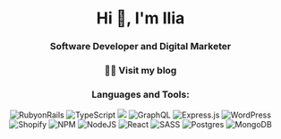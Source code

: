 
<h1 align="center">Hi 👋, I'm Ilia</h1>
<h3 align="center">Software Developer and Digital Marketer</h3>
<h3 align="center" style="color:white">
  <a href="https://iliazolas.herokuapp.com" target="_blank" style="text-decoration: none;">
    👨‍💻 Visit my blog
  </a>
</h3>
<h3 align="center">Languages and Tools:</h3>

<div align="center">
  <img src="https://img.shields.io/badge/RubyonRails-%23b7094c.svg?style=for-the-badge&amp;logo=rubyonrails&amp;logoColor=white" alt="RubyonRails">
  <img src="https://img.shields.io/badge/Typescript-%23F72585.svg?style=for-the-badge&amp;logo=typescript&amp;logoColor=white" alt="TypeScript">
  <img src="https://img.shields.io/badge/Javascript-%237209B7.svg?style=for-the-badge&amp;logo=javascript&amp;logoColor=%23F7DF1 alt="JavaScript">
  <img src="https://img.shields.io/badge/GraphQL-E10098?style=for-the-badge&amp;logo=graphql&amp;logoColor=white" alt="GraphQL">
  <img src="https://img.shields.io/badge/Express.js-%233A0CA3.svg?style=for-the-badge&amp;logo=express&amp;logoColor=%2361DAFB" alt="Express.js">
  <img src="https://img.shields.io/badge/WordPress-%234361EE.svg?style=for-the-badge&amp;logo=wordpress&amp;logoColor=%2361DAFB" alt="WordPress">
  <img src="https://img.shields.io/badge/Shopify-%234CC9F0.svg?style=for-the-badge&amp;logo=shopify&amp;logoColor=%2361DAFB" alt="Shopify">
  <img src="https://img.shields.io/badge/NPM-%23F48020.svg?style=for-the-badge&amp;logo=npm&amp;logoColor=white" alt="NPM">
  <img src="https://img.shields.io/badge/Node.js-6DA55F?style=for-the-badge&amp;logo=node.js&amp;logoColor=white" alt="NodeJS">
  <img src="https://img.shields.io/badge/React-%23F9A71D.svg?style=for-the-badge&amp;logo=react&amp;logoColor=%2361DAFB" alt="React">
  <img src="https://img.shields.io/badge/SASS-hotpink.svg?style=for-the-badge&amp;logo=SASS&amp;logoColor=white" alt="SASS">
  <img src="https://img.shields.io/badge/postgres-%23316192.svg?style=for-the-badge&amp;logo=postgresql&amp;logoColor=white" alt="Postgres">
  <img src="https://img.shields.io/badge/MongoDB-%234ea94b.svg?style=for-the-badge&amp;logo=mongodb&amp;logoColor=white" alt="MongoDB">
</div>

